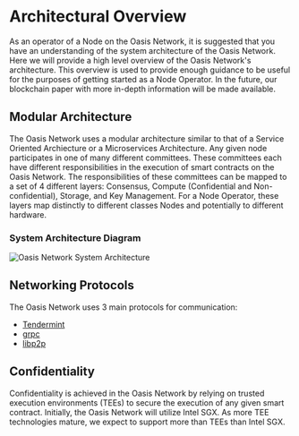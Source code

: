 # Architectural Overview

As an operator of a Node on the Oasis Network, it is suggested that you have an
understanding of the system architecture of the Oasis Network. Here we will
provide a high level overview of the Oasis Network's architecture. This overview
is used to provide enough guidance to be useful for the purposes of getting
started as a Node Operator. In the future, our blockchain paper with more in-depth
information will be made available.

## Modular Architecture

The Oasis Network uses a modular architecture similar to that of a Service
Oriented Archiecture or a Microservices Architecture. Any given node
participates in one of many different committees. These committees each have
different responsibilities in the execution of smart contracts on the Oasis
Network. The responsibilities of these committees can be mapped to a set of 4
different layers: Consensus, Compute (Confidential and Non-confidential),
Storage, and Key Management. For a Node Operator, these layers map distinctly to
different classes Nodes and potentially to different hardware.

### System Architecture Diagram

![Oasis Network System Architecture](/operator_images/web3_diagram_v2.png)

## Networking Protocols

The Oasis Network uses 3 main protocols for communication:

* [Tendermint](https://github.com/tendermint/tendermint)
* [grpc](https://grpc.io/)
* [libp2p](https://github.com/libp2p)

## Confidentiality

Confidentiality is achieved in the Oasis Network by relying on trusted execution
environments (TEEs) to secure the execution of any given smart contract.
Initially, the Oasis Network will utilize Intel SGX. As more TEE technologies
mature, we expect to support more than TEEs than Intel SGX.
